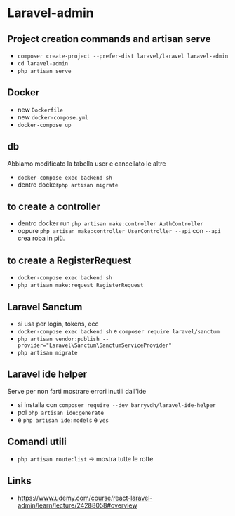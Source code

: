 # Laravel-admin

## Project creation commands and artisan serve

+ ```composer create-project --prefer-dist laravel/laravel laravel-admin```
+ ```cd laravel-admin```
+ ```php artisan serve```

## Docker

+ new ```Dockerfile```
+ new ```docker-compose.yml```
+ ```docker-compose up```

## db

Abbiamo modificato la tabella user e cancellato le altre

+ ```docker-compose exec backend sh```
+ dentro docker```php artisan migrate```

## to create a controller

+ dentro docker run ```php artisan make:controller AuthController```
+ oppure ```php artisan make:controller UserController --api``` con ```--api``` crea roba in più.

## to create a RegisterRequest

+ ```docker-compose exec backend sh```
+ ```php artisan make:request RegisterRequest```

## Laravel Sanctum
+ si usa per login, tokens, ecc
+ ```docker-compose exec backend sh``` e ```composer require laravel/sanctum```
+ ```php artisan vendor:publish --provider="Laravel\Sanctum\SanctumServiceProvider"```
+ ```php artisan migrate```

## Laravel ide helper
Serve per non farti mostrare errori inutili dall'ide
+ si installa con ```composer require --dev barryvdh/laravel-ide-helper```
+ poi ```php artisan ide:generate```
+ e ```php artisan ide:models``` e ```yes```

## Comandi utili
+ ```php artisan route:list``` -> mostra tutte le rotte

## Links

+ https://www.udemy.com/course/react-laravel-admin/learn/lecture/24288058#overview
